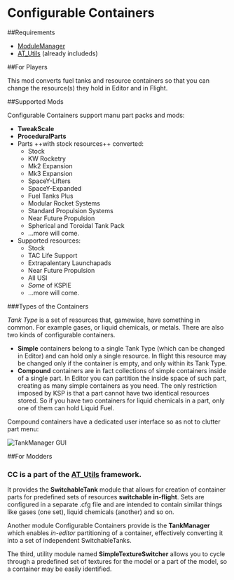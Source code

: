 # Configurable Containers

##Requirements

* [ModuleManager](http://forum.kerbalspaceprogram.com/index.php?/topic/50533-12)
* [AT_Utils](https://github.com/allista/AT_Utils) (already includeds)

##For Players

This mod converts fuel tanks and resource containers so that you can change the resource(s) they hold in Editor and in Flight.

##Supported Mods

Configurable Containers support manu part packs and mods:

* **TweakScale**
* **ProceduralParts**
* Parts ++with stock resources++ converted:
	* Stock
	* KW Rocketry
	* Mk2 Expansion
	* Mk3 Expansion
	* SpaceY-Lifters
	* SpaceY-Expanded
	* Fuel Tanks Plus
	* Modular Rocket Systems
	* Standard Propulsion Systems
	* Near Future Propulsion
	* Spherical and Toroidal Tank Pack
	* ...more will come.
* Supported resources:
    * Stock
    * TAC Life Support
    * Extrapalentary Launchapads
    * Near Future Propulsion
    * All USI
    * *Some* of KSPIE
    * ...more will come.

###Types of the Containers

_Tank Type_ is a set of resources that, gamewise, have something in common. For example gases, or liquid chemicals, or metals. There are also two kinds of configurable containers.

* **Simple** containers belong to a single Tank Type (which can be changed in Editor) and can hold only a single resource. In flight this resource may be changed only if the container is empty, and only within its Tank Type.
* **Compound** containers are in fact collections of simple containers inside of a single part. In Editor you can partition the inside space of such part, creating as many simple containers as you need. The only restriction imposed by KSP is that a part cannot have two identical resources stored. So if you have two containers for liquid chemicals in a part, only one of them can hold Liquid Fuel.

Compound containers have a dedicated user interface so as not to clutter part menu:

![TankManager GUI](http://i.imgur.com/6Tbr5JG.gif)

##For Modders

### CC is a part of the [AT_Utils](https://github.com/allista/AT_Utils) framework.

It provides the **SwitchableTank** module that allows for creation of container parts for predefined sets of resources **switchable in-flight**. Sets are configured in a separate .cfg file and are intended to contain similar things like gases (one set), liquid chemicals (another) and so on.

Another module Configurable Containers provide is the **TankManager** which enables _in-editor_ partitioning of a container, effectively converting it into a set of independent SwitchableTanks.

The third, utility module named **SimpleTextureSwitcher** allows you to cycle through a predefined set of textures for the model or a part of the model, so a container may be easily identified.